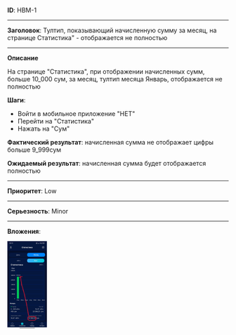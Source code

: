 **ID**: HBM-1

---

**Заголовок**: Тултип, показывающий начисленную сумму за месяц, на странице Статистика" - отображается не полностью

---

**Описание**

На странице "Статистика", при отображении начисленных сумм, больше 10_000 сум,
за месяц, тултип месяца Январь, отображается не полностью

**Шаги**:

- Войти в мобильное приложение "HET"
- Перейти на "Статистика"
- Нажать на "Сум"

**Фактический результат**: начисленная сумма не отображает цифры больше 9_999сум

**Ожидаемый результат**: начисленная сумма будет отображается полностью

---

**Приоритет**: Low

---

**Серьезность**: Minor

---

**Вложения**:

<img src="./attachments/Screenshot_2025-02-05-20-15-00-772_uz.uzinfocom.het_billing.jpg" height="200" />
